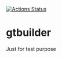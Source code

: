 [![Actions Status](https://github.com/plasticlg/gtbuilder/workflows/cmake/badge.svg)](https://github.com/plasticlg/gtbuilder/actions)

# gtbuilder
Just for test purpose
